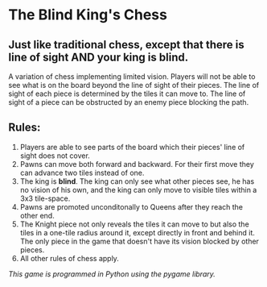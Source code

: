 # The Blind King's Chess
## Just like traditional chess, except that there is line of sight AND your king is **blind**.
A variation of chess implementing limited vision. Players will not be able to see what is on the board beyond the line of sight of their pieces. The line of sight of each piece is determined by the tiles it can move to. The line of sight of a piece can be obstructed by an enemy piece blocking the path.

## Rules:
1. Players are able to see parts of the board which their pieces' line of sight does not cover.
2. Pawns can move both forward and backward. For their first move they can advance two tiles instead of one.
3. The king is **blind**. The king can only see what other pieces see, he has no vision of his own, and the king can only move to visible tiles within a 3x3 tile-space.
4. Pawns are promoted unconditonally to Queens after they reach the other end.
5. The Knight piece not only reveals the tiles it can move to but also the tiles in a one-tile radius around it, except directly in front and behind it. The only piece in the game that doesn't have its vision blocked by other pieces.
6. All other rules of chess apply.

*This game is programmed in Python using the pygame library.*

